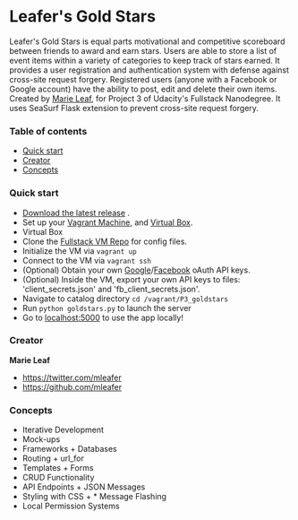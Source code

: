 # Leafer's Gold Stars

Leafer's Gold Stars is equal parts motivational and competitive scoreboard between friends to award and earn stars. Users are able to store a list of event items within a variety of categories to keep track of stars earned. It provides a user registration and authentication system with defense against cross-site request forgery. Registered users (anyone with a Facebook or Google account) have the ability to post, edit and delete their own items. Created by [Marie Leaf](https://twitter.com/mleafer), for Project 3 of Udacity's Fullstack Nanodegree. It uses SeaSurf Flask extension to prevent cross-site request forgery.


### Table of contents

* [Quick start](#quick-start)
* [Creator](#creator)
* [Concepts](#concepts)

### Quick start

* [Download the latest release](https://github.com/mleafer/fullstacknanodegree/archive/master.zip) .
* Set up your [Vagrant Machine](https://www.vagrantup.com/), and [Virtual Box](https://www.virtualbox.org/).
* Virtual Box
* Clone the [Fullstack VM Repo](https://github.com/udacity/fullstack-nanodegree-vm) for config files. 
* Initialize the VM via `vagrant up`
* Connect to the VM via `vagrant ssh`
* (Optional) Obtain your own [Google](https://console.developers.google.com)/[Facebook](https://developers.facebook.com/) oAuth API keys.
* (Optional) Inside the VM, export your own API keys to files: 'client_secrets.json' and 'fb_client_secrets.json'.
* Navigate to catalog directory `cd /vagrant/P3_goldstars`
* Run `python goldstars.py` to launch the server
* Go to [localhost:5000](http://localhost:5000/domains/) to use the app locally! 


### Creator

**Marie Leaf**

* <https://twitter.com/mleafer>
* <https://github.com/mleafer>

### Concepts 
* Iterative Development
* Mock-ups
* Frameworks + Databases
* Routing + url_for
* Templates + Forms
* CRUD Functionality
* API Endpoints + JSON Messages
* Styling with CSS + * Message Flashing
* Local Permission Systems